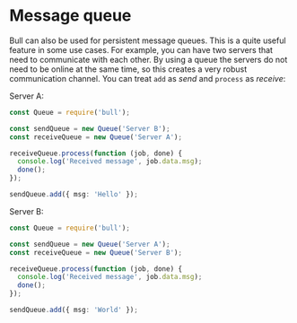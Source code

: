 # Message queue

Bull can also be used for persistent message queues. This is a quite useful feature in some use cases. For example, you can have two servers that need to communicate with each other. By using a queue the servers do not need to be online at the same time, so this creates a very robust communication channel. You can treat `add` as _send_ and `process` as _receive_:

Server A:

```typescript
const Queue = require('bull');

const sendQueue = new Queue('Server B');
const receiveQueue = new Queue('Server A');

receiveQueue.process(function (job, done) {
  console.log('Received message', job.data.msg);
  done();
});

sendQueue.add({ msg: 'Hello' });
```

Server B:

```typescript
const Queue = require('bull');

const sendQueue = new Queue('Server A');
const receiveQueue = new Queue('Server B');

receiveQueue.process(function (job, done) {
  console.log('Received message', job.data.msg);
  done();
});

sendQueue.add({ msg: 'World' });
```
